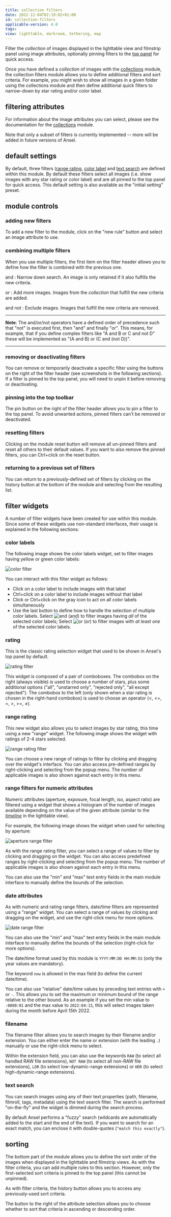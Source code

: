 ```yaml
---
title: collection filters
date: 2022-12-04T02:19:02+01:00
id: collection-filters
applicable-version: 4.0
tags:
view: lighttable, darkroom, tethering, map
---
```


Filter the _collection_ of images displayed in the lighttable view and filmstrip panel using image attributes, optionally pinning filters to the [top panel](../../../overview/user-interface/top-panel.md) for quick access.

Once you have defined a _collection_ of images with the [collections](./collections.md) module, the collection filters module allows you to define additional filters and sort criteria. For example, you might wish to show all images in a given folder using the collections module and then define additional quick filters to narrow-down by star rating and/or color label.

## filtering attributes

For information about the image attributes you can select, please see the documentation for the [collections](./collections.md/#filtering-attributes) module.

Note that only a subset of filters is currently implemented -- more will be added in future versions of Ansel.

## default settings

By default, three filters ([range rating](#range-rating), [color label](#color-label) and [text search](#text-search) are defined within this module. By default these filters select all images (i.e. show images with any star rating or color label) and are all pinned to the top panel for quick access. This default setting is also available as the "initial setting" preset.

## module controls

### adding new filters

To add a new filter to the module, click on the "new rule" button and select an image attribute to use.

### combining multiple filters

When you use multiple filters, the first item on the filter header allows you to define how the filter is combined with the previous one.

and
: Narrow down search. An image is only retained if it also fulfills the new criteria.

or
: Add more images. Images from the _collection_ that fulfill the new criteria are added.

and not
: Exclude images. Images that fulfill the new criteria are removed.

---

**Note**: The and/or/not operators have a defined order of precedence such that "not" is executed first, then "and" and finally "or". This means, for example, that if you define complex filters like "A and B or C and not D" these will be implemented as "(A and B) or (C and (not D))".

---

### removing or deactivating filters

You can remove or temporarily deactivate a specific filter using the buttons on the right of the filter header (see screenshots in the following sections). If a filter is pinned to the top panel, you will need to unpin it before removing or deactivating.

### pinning into the top toolbar

The pin button on the right of the filter header allows you to pin a filter to the top panel. To avoid unwanted actions, pinned filters can't be removed or deactivated.

### resetting filters

Clicking on the module reset button will remove all un-pinned filters and reset all others to their default values. If you want to also remove the pinned filters, you can Ctrl+click on the reset button.

### returning to a previous set of filters

You can return to a previously-defined set of filters by clicking on the history button at the bottom of the module and selecting from the resulting list.

## filter widgets

A number of filter widgets have been created for use within this module. Since some of these widgets use non-standard interfaces, their usage is explained in the following sections:

### color labels

The following image shows the color labels widget, set to filter images having yellow or green color labels:

![color filter](./collection-filters/color-filter.png#w33)

You can interact with this filter widget as follows:

- Click on a color label to include images with that label
- Ctrl+click on a color label to include images without that label
- Click or Ctrl+click on the gray icon to act on all color labels simultaneously
- Use the last button to define how to handle the selection of multiple color labels. Select ![and](./collection-filters/color-filter-and.png#icon) (and) to filter images having _all_ of the selected color labels; Select ![or](./collection-filters/color-filter-or.png#icon) (or) to filter images with _at least one_ of the selected color labels.

### rating

This is the classic rating selection widget that used to be shown in Ansel's top panel by default.

![rating filter](./collection-filters/rating-filter.png#w33)

This widget is composed of a pair of comboboxes. The combobox on the right (always visible) is used to choose a number of stars, plus some additional options ("all", "unstarred only", "rejected only", "all except rejected"). The combobox to the left (only shown when a star rating is chosen in the right-hand combobox) is used to choose an operator (<, <=, =, >, >=, ≠).

### range rating

This new widget also allows you to select images by star rating, this time using a new "range" widget. The following image shows the widget with ratings of 2-4 stars selected.

![range rating filter](./collection-filters/range-rating-filter.png#w33)

You can choose a new range of ratings to filter by clicking and dragging over the widget's interface. You can also access pre-defined ranges by right-clicking and selecting from the popup menu. The number of applicable images is also shown against each entry in this menu.

### range filters for numeric attributes

Numeric attributes (aperture, exposure, focal length, iso, aspect ratio) are filtered using a widget that shows a histogram of the number of images available depending on the value of the given attribute (similar to the [_timeline_](../lighttable/timeline.md) in the lighttable view).

For example, the following image shows the widget when used for selecting by aperture:

![aperture range filter](./collection-filters/aperture-range-filter.png#w33)

As with the range rating filter, you can select a range of values to filter by clicking and dragging on the widget. You can also access predefined ranges by right-clicking and selecting from the popup menu. The number of applicable images is also shown against each entry in this menu.

You can also use the "min" and "max" text entry fields in the main module interface to manually define the bounds of the selection.

### date attributes

As with numeric and rating range filters, date/time filters are represented using a "range" widget. You can select a range of values by clicking and dragging on the widget, and use the right-click menu for more options.

![date range filter](./collection-filters/capture-date-filter.png#w33)

You can also use the "min" and "max" text entry fields in the main module interface to manually define the bounds of the selection (right-click for more options).

The date/time format used by this module is `YYYY:MM:DD HH:MM:SS` (only the year values are mandatory).

The keyword `now` is allowed in the max field (to define the current date/time).

You can also use "relative" date/time values by preceding text entries with `+` or `-`. This allows you to set the maximum or minimum bound of the range relative to the other bound. As an example if you set the min value to `-0000:01` and the max value to `2022:04:15`, this will select images taken during the month before April 15th 2022.

### filename

The filename filter allows you to search images by their filename and/or extension. You can either enter the name or extension (with the leading `.`) manually or use the right-click menu to select.

Within the extension field, you can also use the keywords `RAW` (to select all handled RAW file extensions), `NOT RAW` (to select all non-RAW file extensions), `LDR` (to select low-dynamic-range extensions) or `HDR` (to select high-dynamic-range extensions).

### text search

You can search images using any of their text properties (path, filename, filmroll, tags, metadata) using the text search filter. The search is performed "on-the-fly" and the widget is dimmed during the search process.

By default Ansel performs a "fuzzy" search (wildcards are automatically added to the start and the end of the text). If you want to search for an exact match, you can enclose it with double-quotes (`"match this exactly"`).

## sorting

The bottom part of the module allows you to define the sort order of the images when displayed in the lighttable and filmstrip views. As with the filter criteria, you can add multiple rules to this section. However, only the first-selected sort criteria is pinned to the top panel (this cannot be unpinned).

As with filter criteria, the history button allows you to access any previously-used sort criteria.

The button to the right of the attribute selection allows you to choose whether to sort that criteria in ascending or descending order.
